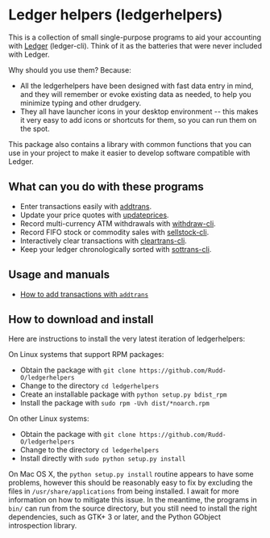 Ledger helpers (ledgerhelpers)
============================

This is a collection of small single-purpose programs to aid your accounting
with [Ledger](https://github.com/ledger/ledger) (ledger-cli).  Think of it
as the batteries that were never included with Ledger.

Why should you use them?  Because:


* All the ledgerhelpers have been designed with fast data entry in mind,
  and they will remember or evoke existing data as needed, to help you minimize
  typing and other drudgery.
* They all have launcher icons in your desktop environment -- this makes it
  very easy to add icons or shortcuts for them, so you can run them on the spot.

This package also contains a library with common functions that you can use
in your project to make it easier to develop software compatible with Ledger.

What can you do with these programs
-----------------------------------

* Enter transactions easily with
  [addtrans](https://github.com/Rudd-O/ledgerhelpers/blob/master/bin/addtrans).
* Update your price quotes with
  [updateprices](https://github.com/Rudd-O/ledgerhelpers/blob/master/bin/updateprices).
* Record multi-currency ATM withdrawals with
  [withdraw-cli](https://github.com/Rudd-O/ledgerhelpers/blob/master/bin/withdraw-cli).
* Record FIFO stock or commodity sales with
  [sellstock-cli](https://github.com/Rudd-O/ledgerhelpers/blob/master/bin/sellstock).
* Interactively clear transactions with
  [cleartrans-cli](https://github.com/Rudd-O/ledgerhelpers/blob/master/bin/cleartrans-cli).
* Keep your ledger chronologically sorted with
  [sottrans-cli](https://github.com/Rudd-O/ledgerhelpers/blob/master/bin/sorttrans-cli).

Usage and manuals
-----------------

* [How to add transactions with `addtrans`](doc/addtrans.md)

How to download and install
---------------------------

Here are instructions to install the very latest iteration of ledgerhelpers:

On Linux systems that support RPM packages:

* Obtain the package with `git clone https://github.com/Rudd-O/ledgerhelpers`
* Change to the directory `cd ledgerhelpers`
* Create an installable package with `python setup.py bdist_rpm`
* Install the package with `sudo rpm -Uvh dist/*noarch.rpm`

On other Linux systems:

* Obtain the package with `git clone https://github.com/Rudd-O/ledgerhelpers`
* Change to the directory `cd ledgerhelpers`
* Install directly with `sudo python setup.py install`

On Mac OS X, the `python setup.py install` routine appears to have some problems,
however this should be reasonably easy to fix by excluding the files in
`/usr/share/applications` from being installed.  I await for more information
on how to mitigate this issue.  In the meantime, the programs in `bin/` can run
from the source directory, but you still need to install the right dependencies,
such as GTK+ 3 or later, and the Python GObject introspection library.
